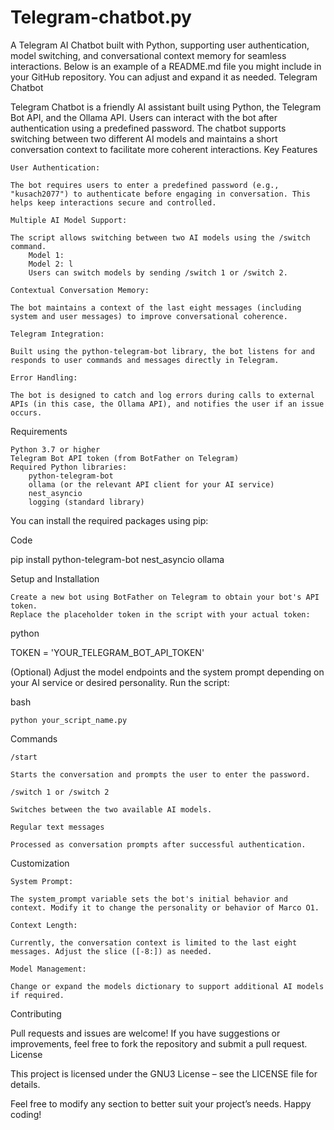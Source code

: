 # Telegram-chatbot.py
A Telegram AI Chatbot built with Python, supporting user authentication, model switching, and conversational context memory for seamless interactions.
Below is an example of a README.md file you might include in your GitHub repository. You can adjust and expand it as needed.
Telegram Chatbot

Telegram Chatbot is a friendly AI assistant built using Python, the Telegram Bot API, and the Ollama API. Users can interact with the bot after authentication using a predefined password. The chatbot supports switching between two different AI models and maintains a short conversation context to facilitate more coherent interactions.
Key Features

    User Authentication:

    The bot requires users to enter a predefined password (e.g., "kusach2077") to authenticate before engaging in conversation. This helps keep interactions secure and controlled.

    Multiple AI Model Support:

    The script allows switching between two AI models using the /switch command.
        Model 1: 
        Model 2: l
        Users can switch models by sending /switch 1 or /switch 2.

    Contextual Conversation Memory:

    The bot maintains a context of the last eight messages (including system and user messages) to improve conversational coherence.

    Telegram Integration:

    Built using the python-telegram-bot library, the bot listens for and responds to user commands and messages directly in Telegram.

    Error Handling:

    The bot is designed to catch and log errors during calls to external APIs (in this case, the Ollama API), and notifies the user if an issue occurs.

Requirements

    Python 3.7 or higher
    Telegram Bot API token (from BotFather on Telegram)
    Required Python libraries:
        python-telegram-bot
        ollama (or the relevant API client for your AI service)
        nest_asyncio
        logging (standard library)

You can install the required packages using pip:

Code

pip install python-telegram-bot nest_asyncio ollama

Setup and Installation

    Create a new bot using BotFather on Telegram to obtain your bot's API token.
    Replace the placeholder token in the script with your actual token:

python

TOKEN = 'YOUR_TELEGRAM_BOT_API_TOKEN'

(Optional) Adjust the model endpoints and the system prompt depending on your AI service or desired personality.
Run the script:

bash

    python your_script_name.py

Commands

    /start

    Starts the conversation and prompts the user to enter the password.

    /switch 1 or /switch 2

    Switches between the two available AI models.

    Regular text messages

    Processed as conversation prompts after successful authentication.

Customization

    System Prompt:

    The system_prompt variable sets the bot's initial behavior and context. Modify it to change the personality or behavior of Marco O1.

    Context Length:

    Currently, the conversation context is limited to the last eight messages. Adjust the slice ([-8:]) as needed.

    Model Management:

    Change or expand the models dictionary to support additional AI models if required.

Contributing

Pull requests and issues are welcome! If you have suggestions or improvements, feel free to fork the repository and submit a pull request.
License

This project is licensed under the GNU3 License – see the LICENSE file for details.

Feel free to modify any section to better suit your project’s needs. Happy coding!
